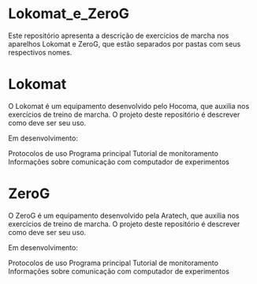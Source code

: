 # Lokomat_e_ZeroG
Este repositório apresenta a descrição de exercícios de marcha nos aparelhos Lokomat e ZeroG, que estão separados por pastas com seus respectivos nomes.

# Lokomat
O Lokomat é um equipamento desenvolvido pelo Hocoma, que auxilia nos exercícios de treino de marcha. O projeto deste repositório é descrever como deve ser seu uso.

Em desenvolvimento:

Protocolos de uso
Programa principal
Tutorial de monitoramento
Informações sobre comunicação com computador de experimentos


# ZeroG
O ZeroG é um equipamento desenvolvido pela Aratech, que auxilia nos exercícios de treino de marcha. O projeto deste repositório é descrever como deve ser seu uso.

Em desenvolvimento:

Protocolos de uso
Programa principal
Tutorial de monitoramento
Informações sobre comunicação com computador de experimentos
